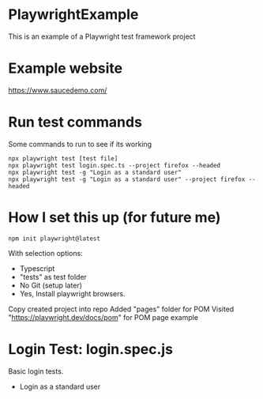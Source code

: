 # PlaywrightExample
This is an example of a Playwright test framework project

# Example website
https://www.saucedemo.com/

# Run test commands
Some commands to run to see if its working
```
npx playwright test [test file]
npx playwright test login.spec.ts --project firefox --headed
npx playwright test -g "Login as a standard user"
npx playwright test -g "Login as a standard user" --project firefox --headed
```

# How I set this up (for future me)
```
npm init playwright@latest
```
With selection options:
-   Typescript
-   "tests" as test folder
-   No Git (setup later)
-   Yes, Install playwright browsers.

Copy created project into repo
Added "pages" folder for POM
Visited "https://playwright.dev/docs/pom" for POM page example


# Login Test: login.spec.js
Basic login tests.
-   Login as a standard user
